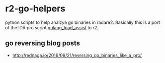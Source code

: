 # r2-go-helpers

python scripts to help analzye go binaries in radare2. Basically this is a port
of the IDA pro script
[golang_load_assist](https://github.com/strazzere/golang_loader_assist)
to r2.

## go reversing blog posts

* http://rednaga.io/2016/09/21/reversing_go_binaries_like_a_pro/
